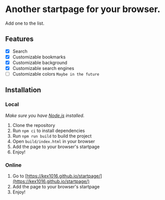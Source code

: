 # Another startpage for your browser.
Add one to the list.

## Features

- [x] Search
- [x] Customizable bookmarks
- [x] Customizable background
- [x] Customizable search engines
- [ ] Customizable colors `Maybe in the future`

## Installation

### Local

*Make sure you have [Node.js](https://nodejs.org/en/) installed.*
1. Clone the repository
2. Run `npm ci` to install dependencies
3. Run `npm run build` to build the project
4. Open `build/index.html` in your browser
5. Add the page to your browser's startpage
6. Enjoy!

### Online

1. Go to [https://kex1016.github.io/startpage/](https://kex1016.github.io/startpage/)
2. Add the page to your browser's startpage
3. Enjoy!
